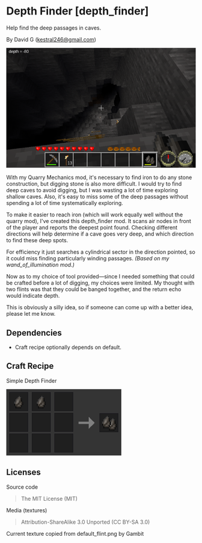 Depth Finder [depth\_finder]
============================
Help find the deep passages in caves.

By David G (kestral246@gmail.com)

![Depth Finder Screenshot](screenshot.png "Depth Finder")

With my Quarry Mechanics mod, it's necessary to find iron to do any stone construction, but digging stone is also more difficult. I would try to find deep caves to avoid digging, but I was wasting a lot of time exploring shallow caves. Also, it's easy to miss some of the deep passages without spending a lot of time systematically exploring.

To make it easier to reach iron (which will work equally well without the quarry mod), I've created this depth\_finder mod. It scans air nodes in front of the player and reports the deepest point found. Checking different directions will help determine if a cave goes very deep, and which direction to find these deep spots.

For efficiency it just searches a cylindrical sector in the direction pointed, so it could miss finding particularly winding passages. *(Based on my wand\_of\_illumination mod.)*

Now as to my choice of tool provided—since I needed something that could be crafted before a lot of digging, my choices were limited. My thought with two flints was that they could be banged together, and the return echo would indicate depth.

This is obviously a silly idea, so if someone can come up with a better idea, please let me know.


Dependencies
------------

- Craft recipe optionally depends on default.


Craft Recipe
------------

Simple Depth Finder

![Simple Depth Finder](images/crafting1.png "Simple Depth Finder Craft Recipe")

Licenses
--------

Source code

> The MIT License (MIT)

Media (textures)

> Attribution-ShareAlike 3.0 Unported (CC BY-SA 3.0)

Current texture copied from default\_flint.png by Gambit
